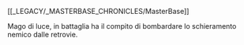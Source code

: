 [[_LEGACY/_MASTERBASE_CHRONICLES/MasterBase]]

Mago di luce, in battaglia ha il compito di bombardare lo schieramento nemico dalle retrovie.